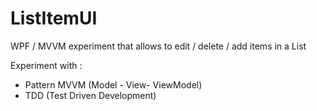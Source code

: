 # ListItemUI
WPF / MVVM experiment that allows to edit / delete / add items in a List

Experiment with : 
- Pattern MVVM (Model -  View- ViewModel)
- TDD (Test Driven Development)
